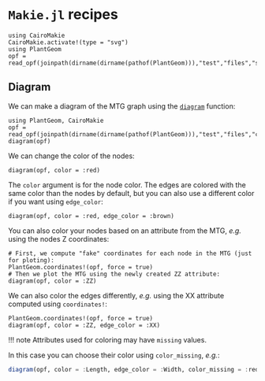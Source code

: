 # `Makie.jl` recipes

```@setup usewgl
using CairoMakie
CairoMakie.activate!(type = "svg")
using PlantGeom
opf = read_opf(joinpath(dirname(dirname(pathof(PlantGeom))),"test","files","simple_OPF_shapes.opf"))
```

## Diagram

We can make a diagram of the MTG graph using the [`diagram`](@ref) function:

```@example usewgl
using PlantGeom, CairoMakie
opf = read_opf(joinpath(dirname(dirname(pathof(PlantGeom))),"test","files","coffee.opf"))
diagram(opf)
```

We can change the color of the nodes:

```@example usewgl
diagram(opf, color = :red)
```

The `color` argument is for the node color. The edges are colored with the same color than the nodes by default, but you can also use a different color if you want using `edge_color`:

```@example usewgl
diagram(opf, color = :red, edge_color = :brown)
```

You can also color your nodes based on an attribute from the MTG, *e.g.* using the nodes Z coordinates:

```@example usewgl
# First, we compute "fake" coordinates for each node in the MTG (just for ploting):
PlantGeom.coordinates!(opf, force = true)
# Then we plot the MTG using the newly created ZZ attribute:
diagram(opf, color = :ZZ)
```

We can also color the edges differently, *e.g.* using the XX attribute computed using `coordinates!`:

```@example usewgl
PlantGeom.coordinates!(opf, force = true)
diagram(opf, color = :ZZ, edge_color = :XX)
```

!!! note
    Attributes used for coloring may have `missing` values.

In this case you can choose their color using `color_missing`, *e.g.*:

```julia
diagram(opf, color = :Length, edge_color = :Width, color_missing = :red)
```
